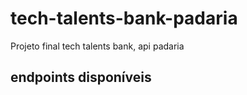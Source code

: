 # tech-talents-bank-padaria

Projeto final tech talents bank, api padaria

## endpoints disponíveis

